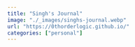 ```yaml
---
title: "Singh's Journal"
image: "./_images/singhs-journal.webp"
url: "https://0thorderlogic.github.io/"
categories: ["personal"]
---
```

